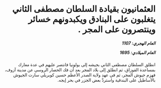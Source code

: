 <h1 dir="rtl">العثمانيون بقيادة السلطان مصطفى الثاني يتغلبون على البنادق ويكبدونهم خسائر وينتصرون على المجر .</h1>

<h5 dir="rtl">العام الهجري:  1107

العام الميلادي: 1695

</h5>

<p dir="rtl">انطلق السلطان مصطفى الثاني بجيشه إلى بولونيا فانتصر عليهم في عدة معارك بمساعدة القوزاق، ثم انطلق إلى بلاد المجر بعد أن فك الحصار الروسي عن مدينة آزوف، فهزم جيوش المجر، ثم في عهد ولاية الصدر الأعظم حسين كوبريلي سارت الجيوش بالأساطيل على البندقية واستردَّ بعض الجزر في بحر إيجه.</p></br>

